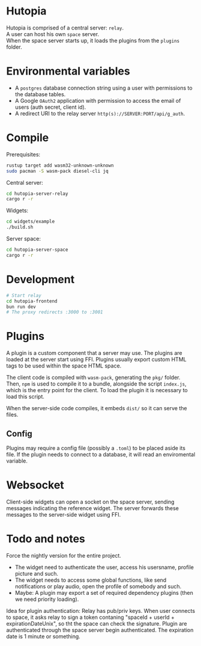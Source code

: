 # Hutopia
Hutopia is comprised of a central server: `relay`. <br>
A user can host his own `space` server. <br>
When the space server starts up, it loads the plugins from the `plugins` folder.

# Environmental variables

* A `postgres` database connection string using a user with permissions to the database tables.
* A Google `OAuth2` application with permission to access the email
of users (auth secret, client id).
* A redirect URI to the relay server `http(s)://SERVER:PORT/api/g_auth`.

# Compile
Prerequisites:
```bash
rustup target add wasm32-unknown-unknown
sudo pacman -S wasm-pack diesel-cli jq
```
Central server:
```bash
cd hutopia-server-relay
cargo r -r
```
Widgets:
```bash
cd widgets/example
./build.sh
```
Server space:
```bash
cd hutopia-server-space
cargo r -r
```

# Development
```bash
# Start relay
cd hutopia-frontend
bun run dev
# The proxy redirects :3000 to :3001
```

# Plugins
A plugin is a custom component that a server may use.
The plugins are loaded at the server start using FFI.
Plugins usually export custom HTML tags to be used within the space HTML space.

The client code is compiled with `wasm-pack`, generating the `pkg/` folder.
Then, `npm` is used to compile it to a bundle, alongside the script `index.js`,
which is the entry point for the client.
To load the plugin it is necessary to load this script.

When the server-side code compiles, it embeds `dist/` so it can serve the files.

## Config
Plugins may require a config file (possibly a `.toml`) to be placed aside its file.
If the plugin needs to connect to a database, it will read an enviromental variable.

# Websocket
Client-side widgets can open a socket on the space server, sending messages indicating the reference widget. The server forwards these messages to the server-side widget using FFI.

# Todo and notes
Force the nightly version for the entire project.

- The widget need to authenticate the user, access his usersname, profile picture and such.
- The widget needs to access some global functions, like send notifications or play audio, open the profile of somebody and such.
- Maybe: A plugin may export a set of required dependency plugins (then we need priority loading).

Idea for plugin authentication:
Relay has pub/priv keys. When user connects to space,
it asks relay to sign a token contaning "spaceId + userId + expirationDateUnix",
so tht the space can check the signature.
Plugin are authenticated through the space server begin authenticated.
The expiration date is 1 minute or something.